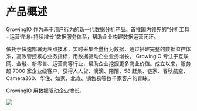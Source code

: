# 产品概述

GrowingIO 作为基于用户行为的新一代数据分析产品。首推国内领先的“分析工具+运营咨询+持续增长”数据服务体系，帮助企业构建数据运营闭环。

依托于快速部署无埋点技术，实时采集全量行为数据，通过搭建完整的数据监控体系，高效管控核心业务指标，用数据驱动企业业务增长。 GrowingIO 专注于互联网、金融、新零售、运营商等行业，帮助企业挖掘更多商业价值。成立以来，服务超 7000 家企业级客户，获得人人贷、滴滴、陌陌、58 赶集、链家、春秋航空、Camera360、华住、如家、北森、销售易等数千家客户的青睐。

GrowingIO 用数据驱动企业增长。

![](https://docs.growingio.com/.gitbook/assets/-LGNxeGABUADKiTWTaEM-LIEN5IgjD_lm1zFG-YX-LIEN8O7RZ9ipiI48vpk45_4_conversion_1_.gif)

